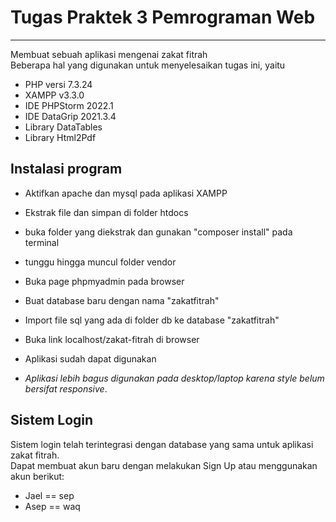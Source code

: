 # Tugas Praktek 3 Pemrograman Web

---

Membuat sebuah aplikasi mengenai zakat fitrah  
Beberapa hal yang digunakan untuk menyelesaikan tugas ini, yaitu

- PHP versi 7.3.24
- XAMPP v3.3.0
- IDE PHPStorm 2022.1
- IDE DataGrip 2021.3.4
- Library DataTables
- Library Html2Pdf

## Instalasi program

- Aktifkan apache dan mysql pada aplikasi XAMPP
- Ekstrak file dan simpan di folder htdocs
- buka folder yang diekstrak dan gunakan "composer install" pada terminal
- tunggu hingga muncul folder vendor

- Buka page phpmyadmin pada browser
- Buat database baru dengan nama "zakatfitrah"
- Import file sql yang ada di folder db ke database "zakatfitrah"

- Buka link localhost/zakat-fitrah di browser
- Aplikasi sudah dapat digunakan
- _Aplikasi lebih bagus digunakan pada desktop/laptop karena style belum bersifat responsive_.

## Sistem Login

Sistem login telah terintegrasi dengan database yang sama untuk aplikasi zakat fitrah.  
Dapat membuat akun baru dengan melakukan Sign Up atau menggunakan akun berikut:

- Jael == sep
- Asep == waq
